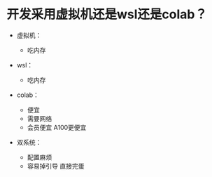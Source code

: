 # 开发采用虚拟机还是wsl还是colab？

- 虚拟机：
    - 吃内存

- wsl：
    - 吃内存

- colab：
    - 便宜
    - 需要网络
    - 会员便宜 A100更便宜

- 双系统：
    - 配置麻烦
    - 容易掉引导 直接完蛋
